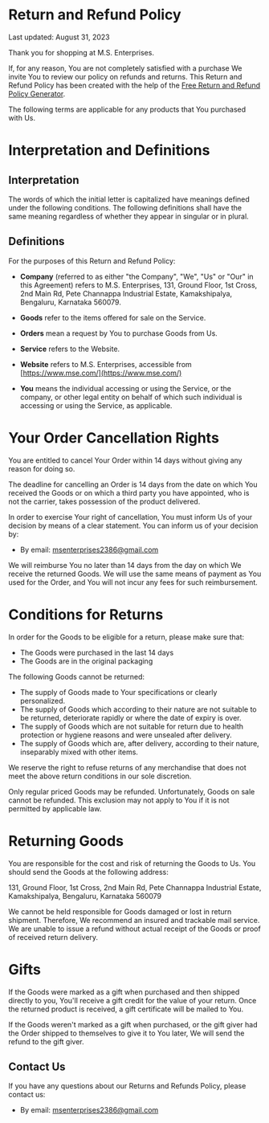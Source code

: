 # Return and Refund Policy

Last updated: August 31, 2023


Thank you for shopping at M.S. Enterprises.


If, for any reason, You are not completely satisfied with a purchase We invite You to review our policy on refunds and returns. This Return and Refund Policy has been created with the help of the [Free Return and Refund Policy Generator](https://www.freeprivacypolicy.com/free-return-refund-policy-generator/).

The following terms are applicable for any products that You purchased with Us.

# Interpretation and Definitions

## Interpretation

The words of which the initial letter is capitalized have meanings defined under the following conditions. The following definitions shall have the same meaning regardless of whether they appear in singular or in plural.

## Definitions

For the purposes of this Return and Refund Policy:


- __Company__ (referred to as either "the Company", "We", "Us" or "Our" in this Agreement) refers to M.S. Enterprises, 131, Ground Floor, 1st Cross, 2nd Main Rd, Pete Channappa Industrial Estate, Kamakshipalya, Bengaluru, Karnataka 560079.
- __Goods__ refer to the items offered for sale on the Service.
- __Orders__ mean a request by You to purchase Goods from Us.

- __Service__ refers to the Website.

- __Website__ refers to M.S. Enterprises, accessible from [https://www.mse.com/](https://www.mse.com/)
- __You__ means the individual accessing or using the Service, or the company, or other legal entity on behalf of which such individual is accessing or using the Service, as applicable.

# Your Order Cancellation Rights

You are entitled to cancel Your Order within 14 days without giving any reason for doing so.

The deadline for cancelling an Order is 14 days from the date on which You received the Goods or on which a third party you have appointed, who is not the carrier, takes possession of the product delivered.

In order to exercise Your right of cancellation, You must inform Us of your decision by means of a clear statement. You can inform us of your decision by:


- By email: msenterprises2386@gmail.com





We will reimburse You no later than 14 days from the day on which We receive the returned Goods. We will use the same means of payment as You used for the Order, and You will not incur any fees for such reimbursement.

# Conditions for Returns

In order for the Goods to be eligible for a return, please make sure that:

- The Goods were purchased in the last 14 days
- The Goods are in the original packaging



The following Goods cannot be returned:

- The supply of Goods made to Your specifications or clearly personalized.
- The supply of Goods which according to their nature are not suitable to be returned, deteriorate rapidly or where the date of expiry is over.
- The supply of Goods which are not suitable for return due to health protection or hygiene reasons and were unsealed after delivery.
- The supply of Goods which are, after delivery, according to their nature, inseparably mixed with other items.

We reserve the right to refuse returns of any merchandise that does not meet the above return conditions in our sole discretion.


Only regular priced Goods may be refunded. Unfortunately, Goods on sale cannot be refunded. This exclusion may not apply to You if it is not permitted by applicable law.  


# Returning Goods

You are responsible for the cost and risk of returning the Goods to Us. You should send the Goods at the following address:

131, Ground Floor, 1st Cross, 2nd Main Rd, Pete Channappa Industrial Estate, Kamakshipalya, Bengaluru, Karnataka 560079

We cannot be held responsible for Goods damaged or lost in return shipment. Therefore, We recommend an insured and trackable mail service. We are unable to issue a refund without actual receipt of the Goods or proof of received return delivery.



# Gifts

If the Goods were marked as a gift when purchased and then shipped directly to you, You'll receive a gift credit for the value of your return. Once the returned product is received, a gift certificate will be mailed to You.

If the Goods weren't marked as a gift when purchased, or the gift giver had the Order shipped to themselves to give it to You later, We will send the refund to the gift giver.

## Contact Us

If you have any questions about our Returns and Refunds Policy, please contact us:


- By email: msenterprises2386@gmail.com